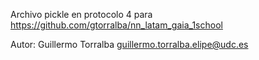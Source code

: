 
Archivo pickle en protocolo 4 para https://github.com/gtorralba/nn_latam_gaia_1school

Autor: Guillermo Torralba guillermo.torralba.elipe@udc.es
